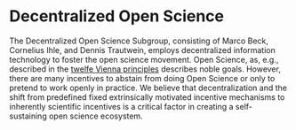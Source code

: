 # Decentralized Open Science

The Decentralized Open Science Subgroup, consisting of Marco Beck, Cornelius Ihle, and Dennis Trautwein, employs decentralized information technology to foster the open science movement.
Open Science, as, e.g., described in the [twelfe Vienna principles](https://viennaprinciples.org/) describes noble goals.
However, there are many incentives to abstain from doing Open Science or only to pretend to work openly in practice.
We believe that decentralization and the shift from predefined fixed extrinsically motivated incentive mechanisms to inherently scientific incentives is a critical factor in creating a self-sustaining open science ecosystem.

